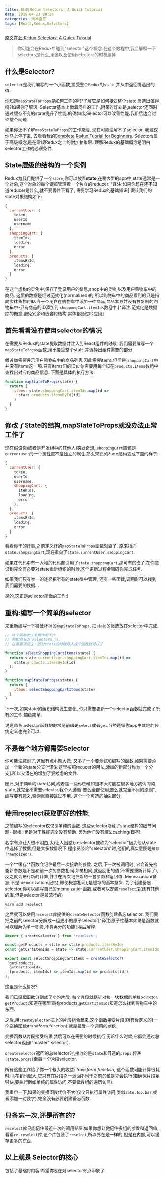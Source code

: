 ```yaml
---
title: 翻译|Redux Selectors: A Quick Tutorial 
date: 2019-04-23 09:28
categories: 技术备忘
tags: [React,Redux,Selectors]
---
```


[原文在此:Redux Selectors: A Quick Tutorial](https://daveceddia.com/redux-selectors/)

>你可能会在Redux中碰到"selector"这个概念.在这个教程中,我会解释一下selectors是什么,用途以及使用selectors的时机选择

## 什么是Selector?
`selector`是我们编写的一个小函数,接受整个`Redux`的`state`,并从中返回挑选出的值.

你知道`mapStateToProps`是如何工作的吗?了解它是如何接受整个state,筛选出值得吗?如果你了解话, Selector基本上做着同样的工作,附带的好处是,selector还同时通过缓存不变的state提升了性能.的确如此,Selector可以改善性能.我们后边会讨论整个问题.

如果你还不了解`mapStateToProps`的工作原理, 现在可能理解不了selector. 我建议你马上停下来, 去看看我的[Complete Redux Tuorial for Beginners](https://daveceddia.com/redux-tutorial/). Selectors属于高级概念,是在常规Redux之上的附加抽象层. 理解Redux的基础概念是明白selector工作的必须条件.
## State层级的结构的一个实例

Redux为我们提供了一个`store`,你可以放置**state**,在稍大型的app中,state通常是一个对象,这个对象的每个键都管理着一个独立的reducer.[^译注:如果你现在还不知道reducer是什么,就不要再往下看了, 需要学习Redux的基础知识]
假设我们的state对象结构如下:

```javascript
{
  currentUser: {
    token,
    userId,
    username
  },
  shoppingCart: {
    itemIds,
    loading,
    error
  },
  products: {
    itemsById,
    loading,
    error
  }
}
```

在这个虚构的实例中,保存了登录用户的信息,shop中的货物,以及用户购物车中的商品.
这里的数据是经过范式化(normalized)的,所以购物车中的商品看到的只是指向实体货物的ID.当一个用户在购物车中添加一件商品,商品本身并没有被复制的购物车中-只有商品的ID添加到 `shoppongCart.itemIds`数组中.[^译注:范式化是数据库的概念,避免冗余和嵌套的结构,实体都通过ID应用]

## 首先看看没有使用selector的情况
在需要从Redux的state提取数据并注入到React组件的时候, 我们需要编写一个`mapStateToProps`函数,用于接受整个state,并选择出组件需要的部分.

假设你需要展示用户购物车中的商品列表.因此需要items,但但是,`shoppingCart`中并没有items这一项.只有items们的IDs. 你需要用每个ID在`products.items`数组中查找出对应的商品信息. 下面是具体的执行方法:

```javascript
function mapStateToProps(state) {
  return {
    items: state.shoppingCart.itemIds.map(id => 
      state.products.itemsById[id]
    )
  }
}
```


## 修改了State的结构,mapStateToProps就没办法正常工作了

现在假设你(或者是开发组中的其他人)突发奇想, `shoppingCart`应该是`currentUser`的一个属性而不是独立的属性.那么现在的State结构变成下面的样子:

```javascript
{
  currentUser: {
    token,
    userId,
    username,
    shoppingCart: {
      itemIds,
      loading,
      error
    },
  },
  products: {
    itemsById,
    loading,
    error
  }
}

```

看看你干的好事,之前定义好的`mapStateToProps`函数就毁了. 原来指向`state.shoppingCart`,现在指向了`state.currentUser.shoppingCart`.

如果在代码中有一大堆的代码都引用了`state.shoppongCart`,那可有的改了.在你意识到完全有必要对state重新组织的时候,这个更新过程会阻碍你完成任务. 

如果我们只有唯一的途径把所有的state集中管理, 还有一些函数,调用时可以找到我们需要的数据...

是的,这正是selector所做的工作:)

## 重构:编写一个简单的selector

来重新编写一下被破坏掉的`mapStateToProps`, 把state的筛选放在selector中完成.

```javascript
// 这个函数放在全局作用于内
// 例如命名为 selectors.js,
// 在需要访问这一部分state的时候导入这个函数就可以了

function selectShoppingCartItems(state) {
  return state.currentUser.shoppingCart.itemIds.map(id => 
    state.products.itemsById[id]
  );
}

function mapStateToProps(state) {
  return {
    items: selectShoppingCartItems(state)
  }
}
```


下一次,如果state的组织结构发生变化, 你只需要更新一个selector函数就完成了所有的工作.超级简单.

说道命名,selector函数的的常见前缀是`select`或者`get`.当然遵循你app中其他的传统定义也完全可以.

##  不是每个地方都需要Selector

你可能注意到了,这里有点小题大做. 又多了一个要测试和编写的函数.如果需要添加一个新的state分支[^译注:这里按照reducer的用法,添加的新部分称为一个分支].所以又潜在的增加了要考虑的文件.

因此,对于简单的state访问,或者是一些你已经知道不大可能在很多地方被访问的state,就完全不需要selector.我个人遵循"要么全部使用,要么就完全不用的原则",编写要有意义,否则就直接跳过不用. 这个一个可选的抽象部分.

## 使用reselect获取更好的性能

之前编写的selecotor仅仅是单纯的函数. 这些selector隐藏了state结构的细节问题- 很棒!-但是对于性能完全没有帮助. 因为他们没有魔法caching(缓存).

名字有点让人想不明白,太(让人困惑),reselector被称为"selector"因为他从state中选择了数据,但是大多数情况下,程序员谈论"selectors"时,他们的真实意图是`缓存(*memoized*)`.

一个**‌缓存**函数会记住最后一次接收的参数. 之后,下一次被调用时, 它会首先检查新参数是不是和前一次的参数相同.如果相同,就返回旧的值(不需要重新计算了),反之就会进行新的计算,并且在再次记住新的一套参数和返回值. Memoization(备忘,不是memorization(记忆),即使概念相同),是缓存的基本意义. 
为了创建备忘 selector,你可以编写自己的memoization函数,或者可以安装`reselect`库(还有其他的库,但是selector是最流行的)

```javascript
yarn add reselect
```

之后就可以使用`reselect`库提供的`createSelector`函数创建备忘selector. 我们要把之前的selector分解成一组更小的原子selector[^译注:原子性基本如果是函数就可以理解为单一职责,不肯再分的功能].稍后解释.

```javascript
import { createSelector } from 'reselect';

const getProducts = state => state.products.itemsById;
const getCartItemIds = state => state.currentUser.shoppingCart.itemIds;

export const selectShoppingCartItems = createSelector(
  getProducts,
  getCartItemIds,
  (products, itemIds) => itemIds.map(id => products[id])
);

```

这里是什么情况?

我们已经把函数分割成了小的片段. 每个片段就是针对每一块数据的单独selector. `getProducts`知道在哪里查找products,`getCartItemIds`知道怎么找到购物车中的东西.

之后,用`createSelector`把小的片段组合起来.这个函数接受片段(所有你定义的)一个变换函数(transform function),就是最后一个调用的参数.

变换函数从片段接受结果,然后可以在需要的时候执行,无论什么时候,它都会通过总selector返回("master" selector).

`createSelector`返回的总selector时,接收的是`state`和可选的`props`,传递`(state,props)`至每一个片段selector.

所有这些工作给了你一个很大的收益: *transform function*, 这个函数可能计算很耗时间,花销也很大,它只有在片段之一返回不同于之前的值是才会执行(要确保片段足够快,要执行例如单纯的属性访问,不要做数组的遍历访问).

我重申一下,如果的变换函数代价不大(仅仅只执行属性访问,类似`sate.foo.bar`,或者添加一对数字),完全没有必要创建备忘函数.

## 只备忘一次,还是所有的?
`reselect`库只能记住最近一次的调用结果.如果你想让他记住多组的参数和返回值,看看`re-reselect`库,这个库包装了`reselect`,所以外在是一样的,但是在内部,可以缓存更多的东西.

## 以上就是 Selector的核心

包括了基础的内容!希望你现在对selector有点印象了.


